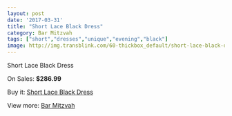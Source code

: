 ```yaml
---
layout: post
date: '2017-03-31'
title: "Short Lace Black Dress"
category: Bar Mitzvah
tags: ["short","dresses","unique","evening","black"]
image: http://img.transblink.com/60-thickbox_default/short-lace-black-dress.jpg
---
```

Short Lace Black Dress

On Sales: **$286.99**
<a href="https://www.transblink.com/en/bar-mitzvah/16-short-lace-black-dress.html"><amp-img layout="responsive" width="600" height="600" src="//img.transblink.com/60-thickbox_default/short-lace-black-dress.jpg" alt="Short Lace Black Dress 0" /></a>
<a href="https://www.transblink.com/en/bar-mitzvah/16-short-lace-black-dress.html"><amp-img layout="responsive" width="600" height="600" src="//img.transblink.com/63-thickbox_default/short-lace-black-dress.jpg" alt="Short Lace Black Dress 1" /></a>
<a href="https://www.transblink.com/en/bar-mitzvah/16-short-lace-black-dress.html"><amp-img layout="responsive" width="600" height="600" src="//img.transblink.com/62-thickbox_default/short-lace-black-dress.jpg" alt="Short Lace Black Dress 2" /></a>
<a href="https://www.transblink.com/en/bar-mitzvah/16-short-lace-black-dress.html"><amp-img layout="responsive" width="600" height="600" src="//img.transblink.com/61-thickbox_default/short-lace-black-dress.jpg" alt="Short Lace Black Dress 3" /></a>

Buy it: [Short Lace Black Dress](https://www.transblink.com/en/bar-mitzvah/16-short-lace-black-dress.html "Short Lace Black Dress")

View more: [Bar Mitzvah](https://www.transblink.com/en/2-bar-mitzvah "Bar Mitzvah")